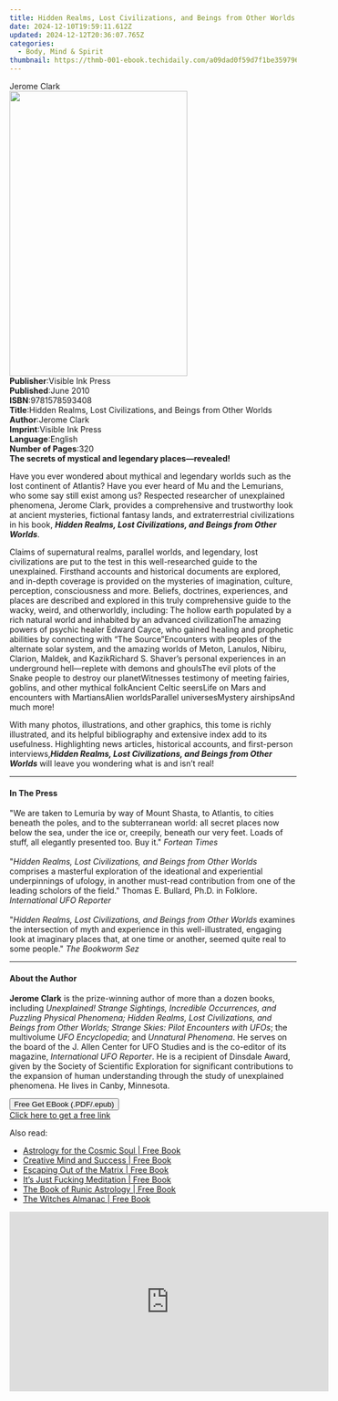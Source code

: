 ```yaml
---
title: Hidden Realms, Lost Civilizations, and Beings from Other Worlds | Free Book
date: 2024-12-10T19:59:11.612Z
updated: 2024-12-12T20:36:07.765Z
categories:
  - Body, Mind & Spirit
thumbnail: https://thmb-001-ebook.techidaily.com/a09dad0f59d7f1be359796c9ac2546288d509c002b2670283d03081d39a84a5a.jpg
---
```

<main id="book-container">
  <div class="flex flex-col">
    <div class="book-brief flex-1 py-6 px-4 sm:p-6 md:py-10 md:px-8">
      <!-- brief-->
      <div class="book-brief-main">Jerome Clark</div>
    </div>
    <div
      class="book-meta-info flex-1 grid gap-4 col-start-1 col-end-3 row-start-1 sm:mb-6 sm:grid-cols-4 lg:gap-6 lg:col-start-2 lg:row-end-6 lg:row-span-6 lg:mb-0"
    >
      <div
        class="book-meta-info-left place-content-center mt-4 p-4 text-sm leading-6 col-start-2 col-span-2 dark:text-slate-400"
      >
        <img
          class="w-full h-500 object-cover rounded-lg sm:h-255 sm:col-span-2 lg:col-span-full"
          src="https://img-001-ebook.techidaily.com/334c36e43e682ec9cac36aa374fa1352548ac4f0c3798210f7b439e22fdfa421.jpg"
          alt=""
          width="312"
          height="500"
        />
      </div>
      <div
        class="book-meta-info-right mt-2 col-start-1 row-start-2 col-span-3 self-center"
      >
        <!-- meta data  -->
        <div class="flex flex-col px-4 md:px-8">
          <div class="flex-1">
            <strong>Publisher</strong>:<span class="px-2"
              >Visible Ink Press</span
            >
          </div>
          <div class="flex-1">
            <strong>Published</strong>:<span class="px-2">June 2010</span>
          </div>
          <div class="flex-1">
            <strong>ISBN</strong>:<span class="px-2">9781578593408</span>
          </div>
          <div class="flex-1">
            <strong>Title</strong>:<span class="px-2"
              >Hidden Realms, Lost Civilizations, and Beings from Other
              Worlds</span
            >
          </div>
          <div class="flex-1">
            <strong>Author</strong>:<span class="px-2">Jerome Clark</span>
          </div>
          <div class="flex-1">
            <strong>Imprint</strong>:<span class="px-2">Visible Ink Press</span>
          </div>
          <div class="flex-1">
            <strong>Language</strong>:<span class="px-2">English</span>
          </div>
          <div class="flex-1">
            <strong>Number of Pages</strong>:<span class="px-2">320</span>
          </div>
        </div>
      </div>
    </div>
    <div class="book-description flex-1 py-6 px-4 sm:p-6 md:py-10 md:px-8">
      <div class="book-description-main">
        <div accordion-content="" id="description">
          <b>The secrets of mystical and legendary places—revealed!</b>
          <p>
            Have you ever wondered about mythical and legendary worlds such as
            the lost continent of Atlantis? Have you ever heard of Mu and the
            Lemurians, who some say still exist among us? Respected researcher
            of unexplained phenomena, Jerome Clark, provides a comprehensive and
            trustworthy look at ancient mysteries, fictional fantasy lands, and
            extraterrestrial civilizations in his book,
            <b
              ><i
                >Hidden Realms, Lost Civilizations, and Beings from Other
                Worlds</i
              ></b
            >.
          </p>
          <p>
            Claims of supernatural realms, parallel worlds, and legendary, lost
            civilizations are put to the test in this well-researched guide to
            the unexplained. Firsthand accounts and historical documents are
            explored, and in-depth coverage is provided on the mysteries of
            imagination, culture, perception, consciousness and more. Beliefs,
            doctrines, experiences, and places are described and explored in
            this truly comprehensive guide to the wacky, weird, and
            otherworldly, including: The hollow earth populated by a rich
            natural world and inhabited by an advanced civilizationThe amazing
            powers of psychic healer Edward Cayce, who gained healing and
            prophetic abilities by connecting with “The Source”Encounters with
            peoples of the alternate solar system, and the amazing worlds of
            Meton, Lanulos, Nibiru, Clarion, Maldek, and KazikRichard S.
            Shaver’s personal experiences in an underground hell—replete with
            demons and ghoulsThe evil plots of the Snake people to destroy our
            planetWitnesses testimony of meeting fairies, goblins, and other
            mythical folkAncient Celtic seersLife on Mars and encounters with
            MartiansAlien worldsParallel universesMystery airshipsAnd much more!
          </p>
          <p>
            With many photos, illustrations, and other graphics, this tome is
            richly illustrated, and its helpful bibliography and extensive index
            add to its usefulness. Highlighting news articles, historical
            accounts, and first-person interviews,<b
              ><i
                >Hidden Realms, Lost Civilizations, and Beings from Other
                Worlds</i
              ></b
            >
            will leave you wondering what is and isn’t real!
          </p>
        </div>
        <div class="accordion-fader"></div>
      </div>
    </div>
    <div class="book-excerpts flex-1 py-6 px-4 sm:p-6 md:py-10 md:px-8">
      <!-- excerpts-->
      <div class="book-excerpts-main">
        <hr />
        <h4 class="placeholder placeholder-heading">
          <span>In The Press</span>
        </h4>
        <p>
          "We are taken to Lemuria by way of Mount Shasta, to Atlantis, to
          cities beneath the poles, and to the subterranean world: all secret
          places now below the sea, under the ice or, creepily, beneath our very
          feet. Loads of stuff, all elegantly presented too. Buy it."
          <i>Fortean Times</i><br /><br />"<i
            >Hidden Realms, Lost Civilizations, and Beings from Other Worlds</i
          >
          comprises a masterful exploration of the ideational and experiential
          underpinnings of ufology, in another must-read contribution from one
          of the leading scholors of the field." Thomas E. Bullard, Ph.D. in
          Folklore. <i>International UFO Reporter</i><br /><br />"<i
            >Hidden Realms, Lost Civilizations, and Beings from Other Worlds</i
          >
          examines the intersection of myth and experience in this
          well-illustrated, engaging look at imaginary places that, at one time
          or another, seemed quite real to some people." <i>The Bookworm Sez</i
          ><br />
        </p>
      </div>
    </div>
    <div class="book-about-author flex-1 py-6 px-4 sm:p-6 md:py-10 md:px-8">
      <!-- about author-->
      <div class="book-main-author-main">
        <hr />
        <h4 class="placeholder placeholder-heading">
          <span>About the Author</span>
        </h4>
        <p>
          <b>Jerome Clark</b> is the prize-winning author of more than a dozen
          books, including
          <i
            >Unexplained! Strange Sightings, Incredible Occurrences, and
            Puzzling Physical Phenomena; Hidden Realms, Lost Civilizations, and
            Beings from Other Worlds; Strange Skies: Pilot Encounters with
            UFOs</i
          >; the multivolume <i>UFO Encyclopedia</i>; and
          <i>Unnatural Phenomena</i>. He serves on the board of the J. Allen
          Center for UFO Studies and is the co-editor of its magazine,
          <i>International UFO Reporter</i>. He is a recipient of Dinsdale
          Award, given by the Society of Scientific Exploration for significant
          contributions to the expansion of human understanding through the
          study of unexplained phenomena. He lives in Canby, Minnesota.
        </p>
      </div>
    </div>
    <div class="book-free-get flex-1 py-6 px-4 sm:p-6 md:py-10 md:px-8">
      <button
        id="btn-free-get"
        class="bg-blue-500 hover:bg-blue-700 text-white font-bold py-2 px-4 rounded"
      >
        Free Get EBook (.PDF/.epub)
      </button>
      <div id="countdown-display" class="px-2 text-lg mt-2"></div>
      <a
        id="free-link"
        class="hidden bg-blue-500 hover:bg-blue-700 text-white font-bold py-2 px-4 rounded"
        href="https://www.ebooks.com/en-us/book/96489594/hidden-realms-lost-civilizations-and-beings-from-other-worlds/jerome-clark/"
        target="_blank"
        >Click here to get a free link</a
      >
    </div>
    <script>
      let countdownTime = 0;
      let countdownInterval = null;
      document
        .getElementById('btn-free-get')
        .addEventListener('click', startCountdown);
      function startCountdown() {
        countdownTime = new Date().getTime() + 60000 * 3;
        countdownInterval = setInterval(updateCountdown, 1000);
        document.getElementById('btn-free-get').disabled = true;
        document
          .getElementById('btn-free-get')
          .classList.add('bg-gray-500', 'cursor-not-allowed');
      }
      function updateCountdown() {
        let currentTime = new Date().getTime();
        let timeLeft = countdownTime - currentTime;
        let secondsLeft = Math.floor(timeLeft / 1000);
        document.getElementById('countdown-display').innerHTML =
          `Remaining time: ${secondsLeft} seconds.`;
        if (secondsLeft <= 0) {
          clearInterval(countdownInterval);
          document.getElementById('btn-free-get').classList.add('hidden');
          document.getElementById('free-link').classList.remove('hidden');
          document.getElementById('countdown-display').innerHTML = '';
        }
      }
    </script>
  </div>
</main>

<ins class="adsbygoogle"
      style="display:block"
      data-ad-client="ca-pub-7571918770474297"
      data-ad-slot="8358498916"
      data-ad-format="auto"
      data-full-width-responsive="true"></ins>
    

<span class="atpl-alsoreadstyle">Also read:</span>
<div><ul>
<li><a href="https://novels-ebooks.techidaily.com/210723311-9780760377130-astrology-for-the-cosmic-soul/"><u>Astrology for the Cosmic Soul | Free Book</u></a></li>
<li><a href="https://novels-ebooks.techidaily.com/210723464-9780486851600-creative-mind-and-success/"><u>Creative Mind and Success | Free Book</u></a></li>
<li><a href="https://novels-ebooks.techidaily.com/210723569-9781662480256-escaping-out-of-the-matrix/"><u>Escaping Out of the Matrix | Free Book</u></a></li>
<li><a href="https://novels-ebooks.techidaily.com/210722981-9781645678335-its-just-fucking-meditation/"><u>It’s Just Fucking Meditation | Free Book</u></a></li>
<li><a href="https://novels-ebooks.techidaily.com/210723178-9781788179478-the-book-of-runic-astrology/"><u>The Book of Runic Astrology | Free Book</u></a></li>
<li><a href="https://novels-ebooks.techidaily.com/210723312-9781578598144-the-witches-almanac/"><u>The Witches Almanac | Free Book</u></a></li>
</ul></div>

<!-- affiliate ads begin -->
<iframe width="560" height="315" src="https://www.youtube.com/embed/MmTJlcwgyrQ?si=x3hba82M0tT57fj7" title="YouTube video player" frameborder="0" allow="accelerometer; autoplay; clipboard-write; encrypted-media; gyroscope; picture-in-picture; web-share" referrerpolicy="strict-origin-when-cross-origin" allowfullscreen></iframe>
<!-- affiliate ads end -->

